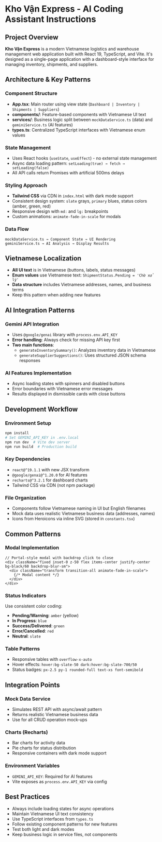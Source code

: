 # Kho Vận Express - AI Coding Assistant Instructions

## Project Overview
**Kho Vận Express** is a modern Vietnamese logistics and warehouse management web application built with React 19, TypeScript, and Vite. It's designed as a single-page application with a dashboard-style interface for managing inventory, shipments, and suppliers.

## Architecture & Key Patterns

### Component Structure
- **App.tsx**: Main router using view state (`Dashboard | Inventory | Shipments | Suppliers`)
- **components/**: Feature-based components with Vietnamese UI text
- **services/**: Business logic split between `mockDataService.ts` (data) and `geminiService.ts` (AI features)
- **types.ts**: Centralized TypeScript interfaces with Vietnamese enum values

### State Management
- Uses React hooks (`useState`, `useEffect`) - no external state management
- Async data loading pattern: `setLoading(true) → fetch → setLoading(false)`
- All API calls return Promises with artificial 500ms delays

### Styling Approach
- **Tailwind CSS** via CDN in `index.html` with dark mode support
- Consistent design system: `slate` grays, `primary` blues, status colors (amber, green, red)
- Responsive design with `md:` and `lg:` breakpoints
- Custom animations: `animate-fade-in-scale` for modals

### Data Flow
```
mockDataService.ts → Component State → UI Rendering
geminiService.ts → AI Analysis → Display Results
```

## Vietnamese Localization
- **All UI text** is in Vietnamese (buttons, labels, status messages)
- **Enum values** use Vietnamese text: `ShipmentStatus.Pending = 'Chờ xử lý'`
- **Data structure** includes Vietnamese addresses, names, and business terms
- Keep this pattern when adding new features

## AI Integration Patterns

### Gemini API Integration
- Uses `@google/genai` library with `process.env.API_KEY`
- **Error handling**: Always check for missing API key first
- **Two main functions**:
  - `generateInventorySummary()`: Analyzes inventory data in Vietnamese
  - `generateSupplierSuggestions()`: Uses structured JSON schema responses

### AI Features Implementation
- Async loading states with spinners and disabled buttons
- Error boundaries with Vietnamese error messages
- Results displayed in dismissible cards with close buttons

## Development Workflow

### Environment Setup
```bash
npm install
# Set GEMINI_API_KEY in .env.local
npm run dev  # Vite dev server
npm run build  # Production build
```

### Key Dependencies
- `react@^19.1.1` with new JSX transform
- `@google/genai@^1.20.0` for AI features
- `recharts@^3.2.1` for dashboard charts
- Tailwind CSS via CDN (not npm package)

### File Organization
- Components follow Vietnamese naming in UI but English filenames
- Mock data uses realistic Vietnamese business data (addresses, names)
- Icons from Heroicons via inline SVG (stored in `constants.tsx`)

## Common Patterns

### Modal Implementation
```tsx
// Portal-style modal with backdrop click to close
<div className="fixed inset-0 z-50 flex items-center justify-center bg-black/60 backdrop-blur-sm">
  <div className="transform transition-all animate-fade-in-scale">
    {/* Modal content */}
  </div>
</div>
```

### Status Indicators
Use consistent color coding:
- **Pending/Warning**: `amber` (yellow)
- **In Progress**: `blue`
- **Success/Delivered**: `green`
- **Error/Cancelled**: `red`
- **Neutral**: `slate`

### Table Patterns
- Responsive tables with `overflow-x-auto`
- Hover effects: `hover:bg-slate-50 dark:hover:bg-slate-700/50`
- Status badges: `px-2.5 py-1 rounded-full text-xs font-semibold`

## Integration Points

### Mock Data Service
- Simulates REST API with async/await pattern
- Returns realistic Vietnamese business data
- Use for all CRUD operation mock-ups

### Charts (Recharts)
- Bar charts for activity data
- Pie charts for status distribution
- Responsive containers with dark mode support

### Environment Variables
- `GEMINI_API_KEY`: Required for AI features
- Vite exposes as `process.env.API_KEY` via config

## Best Practices
- Always include loading states for async operations
- Maintain Vietnamese UI text consistency
- Use TypeScript interfaces from `types.ts`
- Follow existing component patterns for new features
- Test both light and dark modes
- Keep business logic in service files, not components